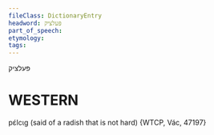 ```yaml
---
fileClass: DictionaryEntry
headword: פּעלציק
part_of_speech: 
etymology: 
tags: 
---
```

פּעלציק

WESTERN
========

pɛ́lcɩg (said of a radish that is not hard) {WTCP, Vác, 47197}
